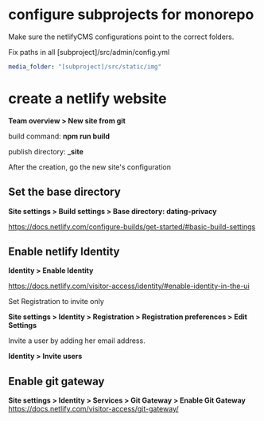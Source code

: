 # configure subprojects for monorepo

Make sure the netlifyCMS configurations point to the correct folders.

Fix paths in all [subproject]/src/admin/config.yml

``` yaml
media_folder: "[subproject]/src/static/img"
```

# create a netlify website

**Team overview > New site from git**

build command: **npm run build**

publish directory: **\_site**

After the creation, go the new site's configuration

## Set the base directory

**Site settings > Build settings > Base directory: dating-privacy**

https://docs.netlify.com/configure-builds/get-started/#basic-build-settings

## Enable netlify Identity
**Identity > Enable Identity**

https://docs.netlify.com/visitor-access/identity/#enable-identity-in-the-ui


Set Registration to invite only

**Site settings > Identity > Registration > Registration preferences > Edit Settings**


Invite a user by adding her email address.

**Identity > Invite users**

## Enable git gateway
**Site settings > Identity > Services > Git Gateway > Enable Git Gateway**
https://docs.netlify.com/visitor-access/git-gateway/


